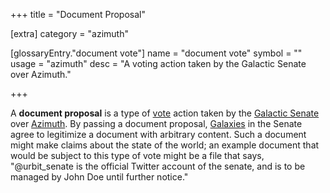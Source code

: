 +++
title = "Document Proposal"

[extra]
category = "azimuth"

[glossaryEntry."document vote"]
name = "document vote"
symbol = ""
usage = "azimuth"
desc = "A voting action taken by the Galactic Senate over Azimuth."

+++

A **document proposal** is a type of [vote](/glossary/voting) action
taken by the [Galactic Senate](/glossary/senate) over
[Azimuth](/glossary/azimuth). By passing a document proposal,
[Galaxies](/glossary/galaxy) in the Senate agree to legitimize a
document with arbitrary content. Such a document might make claims about the
state of the world; an example document that would be subject to this type of
vote might be a file that says, "@urbit_senate is the official Twitter account
of the senate, and is to be managed by John Doe until further notice."
